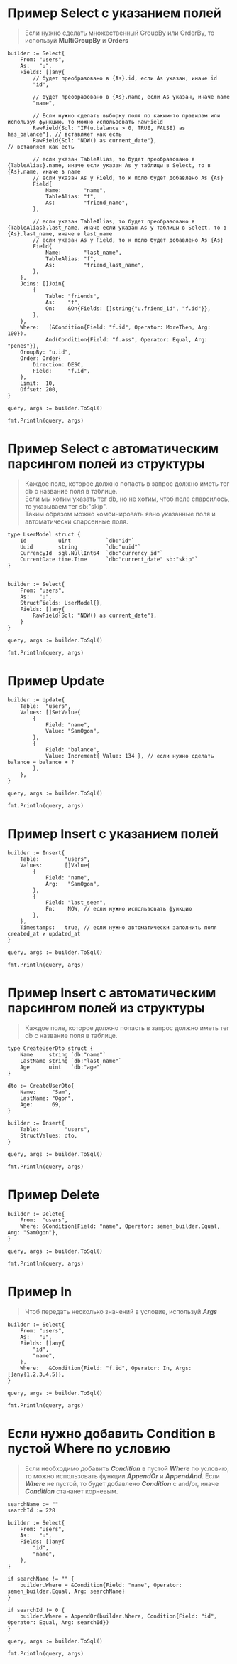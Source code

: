 # Пример Select с указанием полей

> Если нужно сделать множественный GroupBy или OrderBy, то используй **MultiGroupBy** и **Orders**

```
builder := Select{
    From: "users",
    As:   "u",
    Fields: []any{
        // будет преобразовано в {As}.id, если As указан, иначе id
        "id",   
        
        // будет преобразовано в {As}.name, если As указан, иначе name
        "name", 
        
        // Если нужно сделать выборку поля по каким-то правилам или используя функцию, то можно использовать RawField
        RawField{Sql: "IF(u.balance > 0, TRUE, FALSE) as has_balance"}, // вставляет как есть
        RawField{Sql: "NOW() as current_date"},                         // вставляет как есть
        
        // если указан TableAlias, то будет преобразовано в {TableAlias}.name, иначе если указан As у таблицы в Select, то в {As}.name, иначе в name
        // если указан As у Field, то к полю будет добавлено As {As}
        Field{
            Name:       "name",
            TableAlias: "f",
            As:         "friend_name",
        }, 
        
        // если указан TableAlias, то будет преобразовано в {TableAlias}.last_name, иначе если указан As у таблицы в Select, то в {As}.last_name, иначе в last_name
        // если указан As у Field, то к полю будет добавлено As {As}
        Field{
            Name:       "last_name",
            TableAlias: "f",
            As:         "friend_last_name",
        }, 
    },
    Joins: []Join{
        {
            Table: "friends",
            As:    "f",
            On:    &On{Fields: []string{"u.friend_id", "f.id"}},
        },
    },
    Where:   (&Condition{Field: "f.id", Operator: MoreThen, Arg: 100}).
			And(Condition{Field: "f.ass", Operator: Equal, Arg: "penes"}),
    GroupBy: "u.id",
    Order: Order{
        Direction: DESC,
        Field:     "f.id",
    },
    Limit:  10,
    Offset: 200,
}

query, args := builder.ToSql()

fmt.Println(query, args)
```

# Пример Select с автоматическим парсингом полей из структуры

> Каждое поле, которое должно попасть в запрос должно иметь тег db c название поля в таблице.<br>
> Если мы хотим указать тег db, но не хотим, чтоб поле спарсилось, то указываем тег sb:"skip".<br>
> Таким образом можно комбинировать явно указанные поля и автоматически спарсенные поля.
```
type UserModel struct {
	Id          uint           `db:"id"`
	Uuid        string         `db:"uuid"`
	CurrencyId  sql.NullInt64  `db:"currency_id"`
	CurrentDate time.Time      `db:"current_date" sb:"skip"`
}


builder := Select{
    From: "users",
    As:   "u",
    StructFields: UserModel{},
    Fields: []any{
        RawField{Sql: "NOW() as current_date"},
    }
}

query, args := builder.ToSql()

fmt.Println(query, args)
```

# Пример Update

```
builder := Update{
    Table:  "users",
    Values: []SetValue{
        {
            Field: "name",
            Value: "SamOgon",
        },
        {
            Field: "balance",
            Value: Increment{ Value: 134 }, // если нужно сделать balance = balance + ?
        },
    },
}

query, args := builder.ToSql()

fmt.Println(query, args)
```

# Пример Insert с указанием полей

```
builder := Insert{
    Table:        "users",
    Values:       []Value{
        {
            Field: "name",
            Arg:   "SamOgon",
        },
        {
            Field: "last_seen",
            Fn:    NOW, // если нужно использовать функцию
        },
    },
    Timestamps:   true, // если нужно автоматически заполнить поля created_at и updated_at
}

query, args := builder.ToSql()

fmt.Println(query, args)
```


# Пример Insert с автоматическим парсингом полей из структуры
> Каждое поле, которое должно попасть в запрос должно иметь тег db c название поля в таблице.
```
type CreateUserDto struct {
    Name     string `db:"name"`
    LastName string `db:"last_name"`
    Age      uint   `db:"age"`
}

dto := CreateUserDto{
    Name:     "Sam",
    LastName: "Ogon",
    Age:      69,
}

builder := Insert{
    Table:        "users",
    StructValues: dto,
}

query, args := builder.ToSql()

fmt.Println(query, args)
```

# Пример Delete
```
builder := Delete{
    From:  "users",
    Where: &Condition{Field: "name", Operator: semen_builder.Equal, Arg: "SamOgon"},
}

query, args := builder.ToSql()

fmt.Println(query, args)
```

# Пример In
> Чтоб передать несколько значений в условие, используй ***Args***
```
builder := Select{
    From: "users",
    As:   "u",
    Fields: []any{
        "id",   
        "name",
    },
    Where:   &Condition{Field: "f.id", Operator: In, Args: []any{1,2,3,4,5}},
}

query, args := builder.ToSql()

fmt.Println(query, args)
```

# Если нужно добавить Condition в пустой Where по условию
> Если необходимо добавить ***Condition*** в пустой ***Where*** по условию, то можно использовать функции ***AppendOr*** и ***AppendAnd***.
> Если ***Where*** не пустой, то будет добавлено ***Condition*** с and/or, иначе ***Condition*** стананет корневым.

```
searchName := ""
searchId := 228

builder := Select{
    From: "users",
    As:   "u",
    Fields: []any{
        "id",
        "name",
    },
}

if searchName != "" {
    builder.Where = &Condition{Field: "name", Operator: semen_builder.Equal, Arg: searchName}
}

if searchId != 0 {
    builder.Where = AppendOr(builder.Where, Condition{Field: "id", Operator: Equal, Arg: searchId})
}

query, args := builder.ToSql()

fmt.Println(query, args)
```